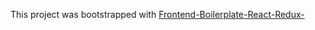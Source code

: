 This project was bootstrapped with [Frontend-Boilerplate-React-Redux-](https://github.com/RyanAngJY/Frontend-Boilerplate-React-Redux-)
